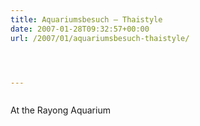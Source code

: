 ```yaml
---
title: Aquariumsbesuch – Thaistyle
date: 2007-01-28T09:32:57+00:00
url: /2007/01/aquariumsbesuch-thaistyle/




---
```

<div class="flickr">
  <a href="http://www.flickr.com/photos/schreibblogade/371653209/"><img src="//farm1.static.flickr.com/175/371653209_0a02f7d536.jpg" class="flickr-photo" alt="" /></a></p>

  <p>
    At the Rayong Aquarium
  </p>
</div>
